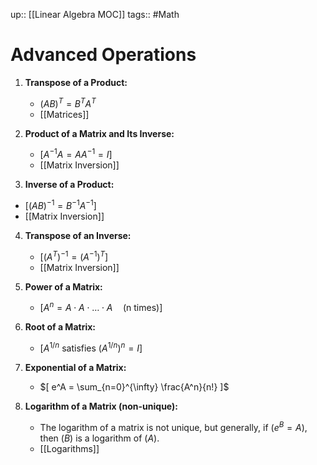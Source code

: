 up:: [[Linear Algebra MOC]]
tags:: #Math
# Advanced Operations

1. **Transpose of a Product:**
   - $(AB)^T = B^T A^T$
   - [[Matrices]]

2. **Product of a Matrix and Its Inverse:**
   - $[ A^{-1}A = AA^{-1} = I ]$
   - [[Matrix Inversion]]

3. **Inverse of a Product:**
  -  $[ (AB)^{-1} = B^{-1}A^{-1} ]$
  - [[Matrix Inversion]]

4. **Transpose of an Inverse:**
   - $[ (A^T)^{-1} = (A^{-1})^T ]$
   - [[Matrix Inversion]]

5. **Power of a Matrix:**
   - $[ A^n = A \cdot A \cdot \ldots \cdot A \quad \text{(n times)} ]$

6. **Root of a Matrix:**
   - $[ A^{1/n} \text{ satisfies } (A^{1/n})^n = I ]$

7. **Exponential of a Matrix:**
   - $[ e^A = \sum_{n=0}^{\infty} \frac{A^n}{n!} ]$

8. **Logarithm of a Matrix (non-unique):**
   - The logarithm of a matrix is not unique, but generally, if $( e^B = A )$, then $( B )$ is a logarithm of $( A )$.
   - [[Logarithms]]



